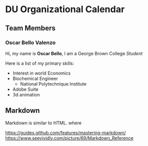 # DU Organizational Calendar

## Team Members

### Oscar Bello Valenzo

Hi, my name is **Oscar Bello**, I am a George Brown College *Student*

Here is a list of my primary skills:

* Interest in world Economics
* Biochemical Engineer
  * National Polytechnique Institute
* Adobe Suite
* 3d animation


## Markdown

Markdown is similar to HTML. where

https://guides.github.com/features/mastering-markdown/
https://www.seevividly.com/picture/69/Markdown_Reference
